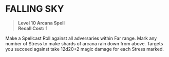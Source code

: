 # FALLING SKY

> **Level 10 Arcana Spell**  
> **Recall Cost:** 1

Make a Spellcast Roll against all adversaries within Far range. Mark any number of Stress to make shards of arcana rain down from above. Targets you succeed against take 12d20+2 magic damage for each Stress marked.
